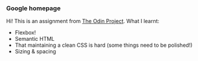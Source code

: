 ### Google homepage
Hi! This is an assignment from [The Odin Project](https://www.theodinproject.com/).
What I learnt:
* Flexbox!
* Semantic HTML
* That maintaining a clean CSS is hard (some things need to be polished!)
* Sizing & spacing
